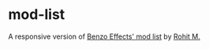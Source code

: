 # mod-list

A responsive version of [Benzo Effects' mod list](https://www.benzoeffect.com/mods) by [Rohit M.](https://github.com/Rohit685)

